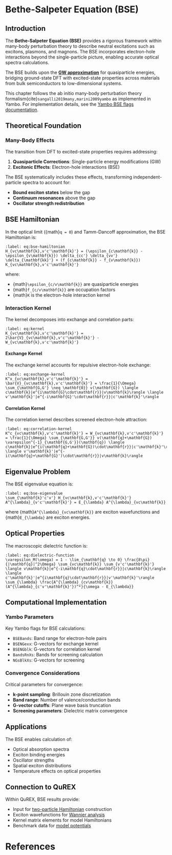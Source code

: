 # Bethe-Salpeter Equation (BSE)

## Introduction

The **Bethe-Salpeter Equation (BSE)** provides a rigorous framework within many-body perturbation theory to describe neutral excitations such as excitons, plasmons, and magnons. The BSE incorporates electron-hole interactions beyond the single-particle picture, enabling accurate optical spectra calculations.

The BSE builds upon the **[GW approximation](GW)** for quasiparticle energies, bridging ground-state DFT with excited-state properties across materials from bulk semiconductors to low-dimensional systems.

This chapter follows the ab initio many-body perturbation theory formalism{cite}`sangalli2019many,marini2009yambo` as implemented in Yambo. For implementation details, see the [Yambo BSE flags documentation](../software/yambo/yambo_input_flags.md#bse-bsk).

## Theoretical Foundation

### Many-Body Effects

The transition from DFT to excited-state properties requires addressing:

1. **Quasiparticle Corrections**: Single-particle energy modifications (GW)
2. **Excitonic Effects**: Electron-hole interactions (BSE)

The BSE systematically includes these effects, transforming independent-particle spectra to account for:
- **Bound exciton states** below the gap
- **Continuum resonances** above the gap
- **Oscillator strength redistribution**

## BSE Hamiltonian

In the optical limit ({math}`q = 0`) and Tamm-Dancoff approximation, the BSE Hamiltonian is:

```{math}
:label: eq:bse-hamiltonian
H_{vc\mathbf{k},v'c'\mathbf{k}'} = (\epsilon_{c\mathbf{k}} - \epsilon_{v\mathbf{k}}) \delta_{cc'} \delta_{vv'} \delta_{\mathbf{kk}'} + (f_{c\mathbf{k}} - f_{v\mathbf{k}}) K_{vc\mathbf{k},v'c'\mathbf{k}'}
```

where:
- {math}`\epsilon_{c/v\mathbf{k}}` are quasiparticle energies
- {math}`f_{c/v\mathbf{k}}` are occupation factors
- {math}`K` is the electron-hole interaction kernel

### Interaction Kernel

The kernel decomposes into exchange and correlation parts:

```{math}
:label: eq:kernel
K_{vc\mathbf{k},v'c'\mathbf{k}'} = 2\bar{V}_{vc\mathbf{k},v'c'\mathbf{k}'} - W_{vc\mathbf{k},v'c'\mathbf{k}'}
```

#### Exchange Kernel

The exchange kernel accounts for repulsive electron-hole exchange:

```{math}
:label: eq:exchange-kernel
K^x_{vc\mathbf{k},v'c'\mathbf{k}'} = \bar{V}_{vc\mathbf{k},v'c'\mathbf{k}'} = \frac{1}{\Omega} \sum_{\mathbf{G,G'} \neq \mathbf{0}} v(\mathbf{G}) \langle c\mathbf{k}|e^{i\mathbf{G}\cdot\mathbf{r}}|v\mathbf{k}\rangle \langle v'\mathbf{k}'|e^{-i\mathbf{G}'\cdot\mathbf{r}}|c'\mathbf{k}'\rangle
```

#### Correlation Kernel

The correlation kernel describes screened electron-hole attraction:

```{math}
:label: eq:correlation-kernel
K^c_{vc\mathbf{k},v'c'\mathbf{k}'} = W_{vc\mathbf{k},v'c'\mathbf{k}'} = \frac{1}{\Omega} \sum_{\mathbf{G,G'}} v(\mathbf{q}+\mathbf{G}) \varepsilon^{-1}_{\mathbf{G,G'}}(\mathbf{q}) \langle c\mathbf{k}|e^{i(\mathbf{q}+\mathbf{G})\cdot\mathbf{r}}|c'\mathbf{k}'\rangle \langle v'\mathbf{k}'|e^{-i(\mathbf{q}+\mathbf{G}')\cdot\mathbf{r}}|v\mathbf{k}\rangle
```

## Eigenvalue Problem

The BSE eigenvalue equation is:

```{math}
:label: eq:bse-eigenvalue
\sum_{\mathbf{k}'c'v'} H_{vc\mathbf{k},v'c'\mathbf{k}'} A^{\lambda}_{v'c'\mathbf{k}'} = E_{\lambda} A^{\lambda}_{vc\mathbf{k}}
```

where {math}`A^{\lambda}_{vc\mathbf{k}}` are exciton wavefunctions and {math}`E_{\lambda}` are exciton energies.

## Optical Properties

The macroscopic dielectric function is:

```{math}
:label: eq:dielectric-function
\varepsilon_M(\omega) = 1 - \lim_{\mathbf{q} \to 0} \frac{8\pi}{|\mathbf{q}|^2\Omega} \sum_{vc\mathbf{k}} \sum_{v'c'\mathbf{k}'} \langle v\mathbf{k}|e^{-i\mathbf{q}\cdot\mathbf{r}}|c\mathbf{k}\rangle \langle c'\mathbf{k}'|e^{i\mathbf{q}\cdot\mathbf{r}}|v'\mathbf{k}'\rangle \sum_{\lambda} \frac{A^{\lambda}_{cv\mathbf{k}}(A^{\lambda}_{c'v'\mathbf{k}'})^*}{\omega - E_{\lambda}}
```

## Computational Implementation

### Yambo Parameters

Key Yambo flags for BSE calculations:

- `BSEBands`: Band range for electron-hole pairs
- `BSENGexx`: G-vectors for exchange kernel  
- `BSENGblk`: G-vectors for correlation kernel
- `BandsRnXs`: Bands for screening calculation
- `NGsBlkXs`: G-vectors for screening

### Convergence Considerations

Critical parameters for convergence:
- **k-point sampling**: Brillouin zone discretization
- **Band range**: Number of valence/conduction bands
- **G-vector cutoffs**: Plane wave basis truncation
- **Screening parameters**: Dielectric matrix convergence

## Applications

The BSE enables calculation of:
- Optical absorption spectra
- Exciton binding energies
- Oscillator strengths
- Spatial exciton distributions
- Temperature effects on optical properties

## Connection to QuREX

Within QuREX, BSE results provide:
- Input for [two-particle Hamiltonian](h2p) construction
- Exciton wavefunctions for [Wannier analysis](wannier_exciton)
- Kernel matrix elements for model Hamiltonians
- Benchmark data for [model potentials](coulomb_potential)

# References

```{bibliography}
```